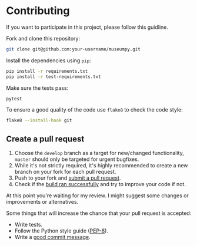 # Contributing

If you want to participate in this project, please follow this guidline.

Fork and clone this repository:

```bash
git clone git@github.com:your-username/museumpy.git
```

Install the dependencies using `pip`:

```bash
pip install -r requirements.txt
pip install -r test-requirements.txt
```

Make sure the tests pass:

```bash
pytest
```

To ensure a good quality of the code use `flake8` to check the code style:

```bash
flake8 --install-hook git
```

## Create a pull request

1. Choose the `develop` branch as a target for new/changed functionality, `master` should only be targeted for urgent bugfixes.
2. While it's not strictly required, it's highly recommended to create a new branch on your fork for each pull request.
3. Push to your fork and [submit a pull request][pr].
4. Check if the [build ran successfully][ci] and try to improve your code if not.

At this point you're waiting for my review.
I might suggest some changes or improvements or alternatives.

Some things that will increase the chance that your pull request is accepted:

* Write tests.
* Follow the Python style guide ([PEP-8][pep8]).
* Write a [good commit message][commit].

[pr]: https://github.com/metaodi/sruthi/compare/
[ci]: https://github.com/metaodi/sruthi/actions
[pep8]: https://www.python.org/dev/peps/pep-0008/
[commit]: http://tbaggery.com/2008/04/19/a-note-about-git-commit-messages.html
